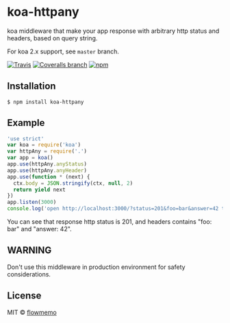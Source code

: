 # koa-httpany

koa middleware that make your app response with arbitrary http status and headers, based on query string.

For koa 2.x support, see `master` branch.

[![Travis](https://img.shields.io/travis/flowmemo/koa-httpany.svg?maxAge=2592000&style=flat-square)](https://travis-ci.org/flowmemo/koa-httpany)
[![Coveralls branch](https://img.shields.io/coveralls/flowmemo/koa-httpany/master.svg?maxAge=2592000&style=flat-square)](https://coveralls.io/github/flowmemo/koa-httpany?branch=master)
[![npm](https://img.shields.io/npm/v/koa-httpany.svg?maxAge=2592000&style=flat-square)](https://www.npmjs.com/package/koa-httpany)

## Installation
```shell
$ npm install koa-httpany
```

## Example

```js
'use strict'
var koa = require('koa')
var httpAny = require('.')
var app = koa()
app.use(httpAny.anyStatus)
app.use(httpAny.anyHeader)
app.use(function * (next) {
  ctx.body = JSON.stringify(ctx, null, 2)
  return yield next
})
app.listen(3000)
console.log('open http://localhost:3000/?status=201&foo=bar&answer=42 to see result')
```

You can see that response http status is 201, and headers contains "foo: bar" and "answer: 42".

## WARNING
Don't use this middleware in production environment for safety considerations. 

## License
MIT © [flowmemo](http://weibo.com/flowmemo)